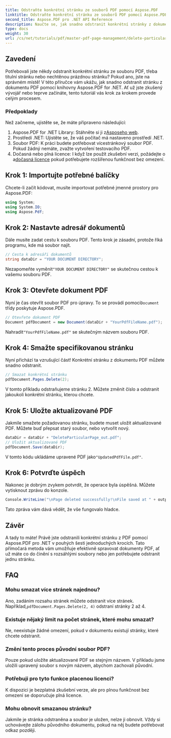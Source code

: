 ```yaml
---
title: Odstraňte konkrétní stránku ze souborů PDF pomocí Aspose.PDF
linktitle: Odstraňte konkrétní stránku ze souborů PDF pomocí Aspose.PDF
second_title: Aspose.PDF pro .NET API Reference
description: Naučte se, jak snadno odstranit konkrétní stránky z dokumentů PDF pomocí výkonné knihovny Aspose.PDF for .NET. Tento podrobný průvodce je ideální pro vývojáře všech úrovní dovedností, kteří chtějí zjednodušit správu PDF.
type: docs
weight: 30
url: /cs/net/tutorials/pdf/master-pdf-page-management/delete-particular-page-from-pdf-files/
---
```

## Zavedení

Potřebovali jste někdy odstranit konkrétní stránku ze souboru PDF, třeba titulní stránku nebo nechtěnou prázdnou stránku? Pokud ano, jste na správném místě! V této příručce vám ukážu, jak snadno odstranit stránku z dokumentu PDF pomocí knihovny Aspose.PDF for .NET. Ať už jste zkušený vývojář nebo teprve začínáte, tento tutoriál vás krok za krokem provede celým procesem.

### Předpoklady

Než začneme, ujistěte se, že máte připraveno následující:

1.  Aspose.PDF for .NET Library: Stáhněte si ji z[Asposeho web](https://releases.aspose.com/pdf/net/).
2. Prostředí .NET: Ujistěte se, že váš počítač má nastaveno prostředí .NET.
3. Soubor PDF: K práci budete potřebovat vícestránkový soubor PDF. Pokud žádný nemáte, zvažte vytvoření testovacího PDF.
4.  Dočasná nebo plná licence: I když lze použít zkušební verzi, požádejte o a[dočasná licence](https://purchase.aspose.com/temporary-license/) pokud potřebujete rozšířenou funkčnost bez omezení.

## Krok 1: Importujte potřebné balíčky

Chcete-li začít kódovat, musíte importovat potřebné jmenné prostory pro Aspose.PDF:

```csharp
using System;
using System.IO;
using Aspose.Pdf;
```

## Krok 2: Nastavte adresář dokumentů

Dále musíte zadat cestu k souboru PDF. Tento krok je zásadní, protože říká programu, kde má soubor najít.

```csharp
// Cesta k adresáři dokumentů
string dataDir = "YOUR DOCUMENT DIRECTORY";
```

 Nezapomeňte vyměnit`"YOUR DOCUMENT DIRECTORY"` se skutečnou cestou k vašemu souboru PDF.

## Krok 3: Otevřete dokument PDF

 Nyní je čas otevřít soubor PDF pro úpravy. To se provádí pomocí`Document` třídy poskytuje Aspose.PDF.

```csharp
// Otevřete dokument PDF
Document pdfDocument = new Document(dataDir + "YourPdfFileName.pdf");
```

 Nahradit`"YourPdfFileName.pdf"` se skutečným názvem souboru PDF.

## Krok 4: Smažte specifikovanou stránku

Nyní přichází ta vzrušující část! Konkrétní stránku z dokumentu PDF můžete snadno odstranit.

```csharp
// Smazat konkrétní stránku
pdfDocument.Pages.Delete(2);
```

V tomto příkladu odstraňujeme stránku 2. Můžete změnit číslo a odstranit jakoukoli konkrétní stránku, kterou chcete.

## Krok 5: Uložte aktualizované PDF

Jakmile smažete požadovanou stránku, budete muset uložit aktualizované PDF. Můžete buď přepsat starý soubor, nebo vytvořit nový.

```csharp
dataDir = dataDir + "DeleteParticularPage_out.pdf";
// Uložit aktualizované PDF
pdfDocument.Save(dataDir);
```

 V tomto kódu ukládáme upravené PDF jako`"UpdatedPdfFile.pdf"`.

## Krok 6: Potvrďte úspěch

Nakonec je dobrým zvykem potvrdit, že operace byla úspěšná. Můžete vytisknout zprávu do konzole.

```csharp
Console.WriteLine("\nPage deleted successfully!\nFile saved at " + outputFilePath);
```

Tato zpráva vám dává vědět, že vše fungovalo hladce.

## Závěr

A tady to máte! Právě jste odstranili konkrétní stránku z PDF pomocí Aspose.PDF pro .NET v pouhých šesti jednoduchých krocích. Tato přímočará metoda vám umožňuje efektivně spravovat dokumenty PDF, ať už máte co do činění s rozsáhlými soubory nebo jen potřebujete odstranit jednu stránku.

## FAQ

### Mohu smazat více stránek najednou?  
 Ano, zadáním rozsahu stránek můžete odstranit více stránek. Například,`pdfDocument.Pages.Delete(2, 4)` odstraní stránky 2 až 4.

### Existuje nějaký limit na počet stránek, které mohu smazat?  
Ne, neexistuje žádné omezení, pokud v dokumentu existují stránky, které chcete odstranit.

### Změní tento proces původní soubor PDF?  
Pouze pokud uložíte aktualizované PDF se stejným názvem. V příkladu jsme uložili upravený soubor s novým názvem, abychom zachovali původní.

### Potřebuji pro tyto funkce placenou licenci?  
K dispozici je bezplatná zkušební verze, ale pro plnou funkčnost bez omezení se doporučuje plná licence.

### Mohu obnovit smazanou stránku?  
Jakmile je stránka odstraněna a soubor je uložen, nelze ji obnovit. Vždy si uchovávejte zálohu původního dokumentu, pokud na něj budete potřebovat odkaz později.